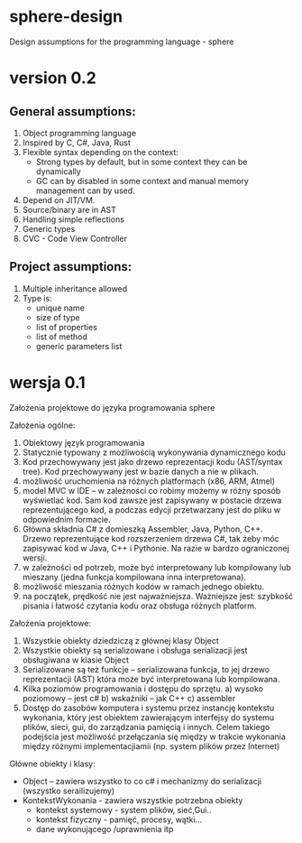  # sphere-design
Design assumptions for the programming language - sphere

# version 0.2
## General assumptions:
1. Object programming language
2. Inspired by C, C#,  Java, Rust
3. Flexible syntax depending on the context:
	* Strong types by default, but in some context they can be dynamically
	* GC can by disabled in some context and manual memory management can by used.
4. Depend on JIT/VM.
5. Source/binary are in AST
6. Handling simple reflections
7. Generic types
8. CVC - Code View Controller

## Project assumptions:
1. Multiple inheritance allowed
2. Type is:
	* unique name
	* size of type
	* list of properties
	* list of method
	* generic parameters list


# wersja 0.1
Założenia projektowe do języka programowania sphere

Założenia ogólne:
1. Obiektowy język programowania
2. Statycznie typowany z możliwością wykonywania dynamicznego kodu
3. Kod przechowywany jest jako drzewo reprezentacji kodu (AST/syntax tree). Kod przechowywany jest w bazie danych a nie w plikach.
4. możliwość uruchomienia na różnych platformach (x86, ARM, Atmel)
5. model MVC w IDE – w zależności co robimy możemy w różny sposób wyświetlać kod. Sam kod zawsze jest zapisywany w postacie drzewa reprezentującego kod, a podczas edycji przetwarzany jest do pliku w odpowiednim formacie.
6. Główna składnia C# z domieszką Assembler, Java, Python, C++. Drzewo reprezentujące kod rozszerzeniem drzewa C#, tak żeby móc zapisywać kod w Java, C++ i Pythonie. Na razie w bardzo ograniczonej wersji.
7. w zależności od potrzeb, może być interpretowany lub kompilowany lub mieszany (jedna funkcja kompilowana inna interpretowana).
8. możliwość mieszania różnych kodów w ramach jednego obiektu.
9.  na początek, prędkość nie jest najważniejsza. Ważniejsze jest: szybkość pisania i łatwość czytania kodu oraz obsługa różnych platform.

Założenia projektowe:
1) Wszystkie obiekty dziedziczą z głównej klasy Object
2) Wszystkie obiekty są serializowane i obsługa serializacji jest obsługiwana w klasie Object
3) Serializowane są też funkcje – serializowana funkcja, to jej drzewo reprezentacji (AST) która może być interpretowana lub kompilowana.
4) Kilka poziomów programowania i dostępu do sprzętu.
	a) wysoko poziomowy – jest c#
	b) wskaźniki – jak C++
	c) assembler
5) Dostęp do zasobów komputera i systemu przez instancję kontekstu wykonania, który jest obiektem zawierającym interfejsy do systemu plików, sieci, gui, do zarządzania pamięcią i innych.
Celem takiego podejścia jest możliwość przełączania się między w trakcie wykonania między różnymi implementacjiamii (np. system plików przez Internet)

Główne obiekty i klasy:
- Object – zawiera wszystko to co c# i mechanizmy do serializacji (wszystko serailizujemy)
- KontekstWykonania - zawiera wszystkie potrzebna obiekty
	- kontekst systemowy - system plików, sieć,Gui..
	- kontekst fizyczny - pamięć, procesy, wątki...
	- dane wykonującego /uprawnienia itp
	
